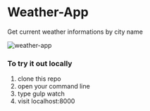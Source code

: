 # Weather-App
Get current weather informations by city name

![weather-app](https://i.imgur.com/uBoHSPd.png)

### To try it out locally
1. clone this repo 
2. open your command line 
3. type gulp watch 
4. visit localhost:8000 

